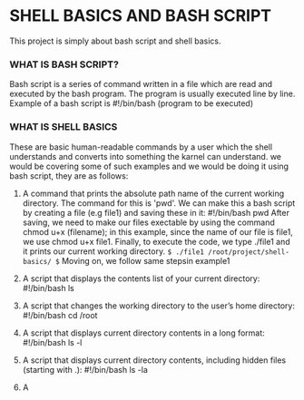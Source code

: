 # SHELL BASICS AND BASH SCRIPT

This project is simply about bash script and shell basics.

### WHAT IS BASH SCRIPT?

Bash script is a series of command written in a file which are read and executed by the bash program. The program is usually executed line by line.
Example of a bash script is #!/bin/bash (program to be executed) 

### WHAT IS SHELL BASICS

These are basic human-readable commands by a user which the shell understands and converts into something the karnel can understand. we would be covering some of such examples and we would be doing it using bash script, they are as follows:

1. A command that prints the absolute path name of the current working directory. The command for this is 'pwd'. We can make this a bash script by creating a file (e.g file1) and saving these in it: #!/bin/bash pwd 
After saving, we need to make our files exectable by using the command chmod u+x (filename); in this example, since the name of our file is file1, we use chmod u+x file1. Finally, to execute the code, we type ./file1 and it prints our current working directory.
`
$ ./file1
/root/project/shell-basics/
$
`
Moving on, we follow same stepsin example1

2. A script that displays the contents list of your current directory: #!/bin/bash ls
3. A script that changes the working directory to the user’s home directory: #!/bin/bash cd /root
4. A script that displays current directory contents in a long format: #!/bin/bash ls -l
5. A script that displays current directory contents, including hidden files (starting with .): #!/bin/bash ls -la
6. A
